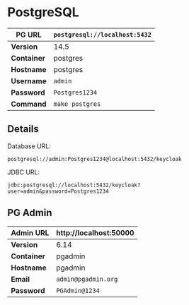 # PostgreSQL

| **PG URL**    | `postgresql://localhost:5432` |
| ------------- | ----------------------------- |
| **Version**   | 14.5                          |
| **Container** | postgres                      |
| **Hostname**  | postgres                      |
| **Username**  | `admin`                       |
| **Password**  | `Postgres1234`                |
| **Command**   | `make postgres`               |

## Details

Database URL:

```
postgresql://admin:Postgres1234@localhost:5432/keycloak
```

JDBC URL:

```
jdbc:postgresql://localhost:5432/keycloak?user=admin&password=Postgres1234
```

## PG Admin

| **Admin URL** | http://localhost:50000 |
| ------------- | ---------------------- |
| **Version**   | 6.14                   |
| **Container** | pgadmin                |
| **Hostname**  | pgadmin                |
| **Email**     | `admin@pgadmin.org`    |
| **Password**  | `PGAdmin@1234`         |
